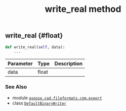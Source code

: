 ﻿---
title: write_real method
second_title: Aspose.CAD for Python via .NET API References
description: 
type: docs
weight: 220
url: /python-net/aspose.cad.fileformats.cgm.export/defaultbinarywriter/write_real/
is_root: false
---

## write_real {#float}





```python
def write_real(self, data):
    ...
```


| Parameter | Type | Description |
| :- | :- | :- |
| data | float |  |



### See Also
* module [`aspose.cad.fileformats.cgm.export`](../../)
* class [`DefaultBinaryWriter`](/cad/python-net/aspose.cad.fileformats.cgm.export/defaultbinarywriter)
